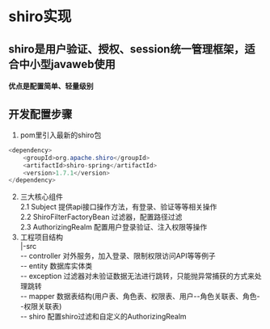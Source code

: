 # shiro实现
## shiro是用户验证、授权、session统一管理框架，适合中小型javaweb使用
#### 优点是配置简单、轻量级别

## 开发配置步骤
1. pom里引入最新的shiro包
```java
<dependency>
    <groupId>org.apache.shiro</groupId>
    <artifactId>shiro-spring</artifactId>
    <version>1.7.1</version>
</dependency>
```
2. 三大核心组件  
2.1 Subject 提供api接口操作方法，有登录、验证等等相关操作  
2.2 ShiroFilterFactoryBean 过滤器，配置路径过滤  
2.3 AuthorizingRealm 配置用户登录验证、注入权限等操作
3. 工程项目结构  
|-src  
   -- controller 对外服务，加入登录、限制权限访问API等等例子  
   -- entity 数据库实体类  
   -- exception 过滤器对未验证数据无法进行跳转，只能抛异常捕获的方式来处理跳转  
   -- mapper 数据表结构(用户表、角色表、权限表、用户--角色关联表、角色--权限关联表)  
   -- shiro 配置shiro过滤和自定义的AuthorizingRealm